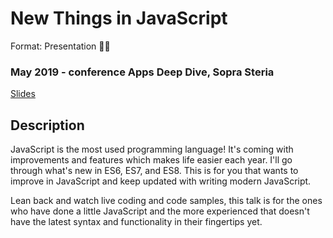 # New Things in JavaScript
Format: Presentation 👨‍🏫

### May 2019 - conference Apps Deep Dive, Sopra Steria
[Slides](https://es-intro.netlify.app/)  

## Description
JavaScript is the most used programming language! It's coming with improvements and features which makes life easier each year.
I'll go through what's new in ES6, ES7, and ES8. This is for you that wants to improve in JavaScript and keep updated with writing modern JavaScript.

Lean back and watch live coding and code samples, this talk is for the ones who have done a little JavaScript and the more experienced
that doesn't have the latest syntax and functionality in their fingertips yet.